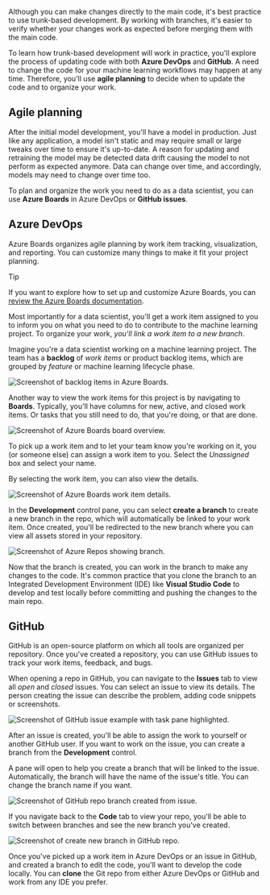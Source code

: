 Although you can make changes directly to the main code, it's best practice to use trunk-based development. By working with branches, it's easier to verify whether your changes work as expected before merging them with the main code.

To learn how trunk-based development will work in practice, you'll explore the process of updating code with both **Azure DevOps** and **GitHub**. A need to change the code for your machine learning workflows may happen at any time. Therefore, you'll use **agile planning** to decide when to update the code and to organize your work.

## Agile planning

After the initial model development, you'll have a model in production. Just like any application, a model isn't static and may require small or large tweaks over time to ensure it's up-to-date. A reason for updating and retraining the model may be detected data drift causing the model to not perform as expected anymore. Data can change over time, and accordingly, models may need to change over time too.

To plan and organize the work you need to do as a data scientist, you can use **Azure Boards** in Azure DevOps or **GitHub issues**.

## Azure DevOps

Azure Boards organizes agile planning by work item tracking, visualization, and reporting. You can customize many things to make it fit your project planning. 

> [!TIP]
> If you want to explore how to set up and customize Azure Boards, you can [review the Azure Boards documentation](/azure/devops/boards/get-started/what-is-azure-boards).

Most importantly for a data scientist, you'll get a work item assigned to you to inform you on what you need to do to contribute to the machine learning project. To organize your work, *you'll link a work item to a new branch*.

Imagine you're a data scientist working on a machine learning project. The team has a **backlog** of *work items* or product backlog items, which are grouped by *feature* or machine learning lifecycle phase. 

![Screenshot of backlog items in Azure Boards.](../media/03-01-board-backlog.png)

Another way to view the work items for this project is by navigating to **Boards**. Typically, you'll have columns for new, active, and closed work items. Or tasks that you still need to do, that you're doing, or that are done.

![Screenshot of Azure Boards board overview.](../media/03-02-board-items.png)

To pick up a work item and to let your team know you're working on it, you (or someone else) can assign a work item to you. Select the *Unassigned* box and select your name. 

By selecting the work item, you can also view the details.

![Screenshot of Azure Boards work item details.](../media/03-03-work-item.png)

In the **Development** control pane, you can select **create a branch** to create a new branch in the repo, which will automatically be linked to your work item. Once created, you'll be redirected to the new branch where you can view all assets stored in your repository. 

![Screenshot of Azure Repos showing branch.](../media/03-04-branch-repos.png)

Now that the branch is created, you can work in the branch to make any changes to the code. It's common practice that you clone the branch to an Integrated Development Environment (IDE) like **Visual Studio Code** to develop and test locally before committing and pushing the changes to the main repo.

## GitHub

GitHub is an open-source platform on which all tools are organized per repository. Once you've created a repository, you can use GitHub issues to track your work items, feedback, and bugs. 

When opening a repo in GitHub, you can navigate to the **Issues** tab to view all *open* and *closed* issues. You can select an issue to view its details. The person creating the issue can describe the problem, adding code snippets or screenshots. 

![Screenshot of GitHub issue example with task pane highlighted.](../media/03-01-github-issues.png)

After an issue is created, you'll be able to assign the work to yourself or another GitHub user. If you want to work on the issue, you can create a branch from the **Development** control.

A pane will open to help you create a branch that will be linked to the issue. Automatically, the branch will have the name of the issue's title. You can change the branch name if you want.

![Screenshot of GitHub repo branch created from issue.](../media/03-02-github-branch.png)

If you navigate back to the **Code** tab to view your repo, you'll be able to switch between branches and see the new branch you've created.

![Screenshot of create new branch in GitHub repo.](../media/03-03-github-new-branch.png)

Once you've picked up a work item in Azure DevOps or an issue in GitHub, and created a branch to edit the code, you'll want to develop the code locally. You can **clone** the Git repo from either Azure DevOps or GitHub and work from any IDE you prefer. 
